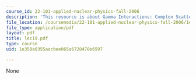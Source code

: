 ```yaml
---
course_id: 22-101-applied-nuclear-physics-fall-2006
description: 'This resource is about Gamma Interactions: Compton Scattering.'
file_location: /coursemedia/22-101-applied-nuclear-physics-fall-2006/1e350a0355aacbee065a6728470e6597_lec19.pdf
file_type: application/pdf
layout: pdf
title: lec19.pdf
type: course
uid: 1e350a0355aacbee065a6728470e6597

---
```

None